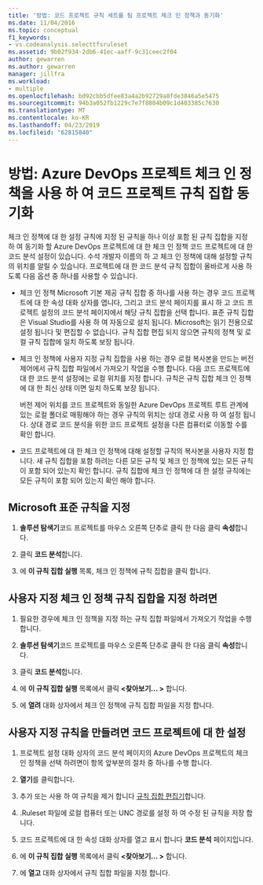 ```yaml
---
title: '방법: 코드 프로젝트 규칙 세트를 팀 프로젝트 체크 인 정책과 동기화'
ms.date: 11/04/2016
ms.topic: conceptual
f1_keywords:
- vs.codeanalysis.selecttfsruleset
ms.assetid: 9b02f934-2db6-41ec-aaff-9c31ceec2f04
author: gewarren
ms.author: gewarren
manager: jillfra
ms.workload:
- multiple
ms.openlocfilehash: bd92cbb5dfee83a4a2b92729a8fde3846a5e5475
ms.sourcegitcommit: 94b3a052fb1229c7e7f8804b09c1d403385c7630
ms.translationtype: MT
ms.contentlocale: ko-KR
ms.lasthandoff: 04/23/2019
ms.locfileid: "62815840"
---
```

# <a name="how-to-synchronize-code-project-rule-sets-with-an-azure-devops-project-check-in-policy"></a>방법: Azure DevOps 프로젝트 체크 인 정책을 사용 하 여 코드 프로젝트 규칙 집합 동기화

체크 인 정책에 대 한 설정 규칙에 지정 된 규칙을 하나 이상 포함 된 규칙 집합을 지정 하 여 동기화 할 Azure DevOps 프로젝트에 대 한 체크 인 정책 코드 프로젝트에 대 한 코드 분석 설정이 있습니다. 수석 개발자 이름의 하 고 체크 인 정책에 대해 설정할 규칙의 위치를 알릴 수 있습니다. 프로젝트에 대 한 코드 분석 규칙 집합이 올바르게 사용 하도록 다음 옵션 중 하나를 사용할 수 있습니다.

- 체크 인 정책 Microsoft 기본 제공 규칙 집합 중 하나를 사용 하는 경우 코드 프로젝트에 대 한 속성 대화 상자를 엽니다, 그리고 코드 분석 페이지를 표시 하 고 코드 프로젝트 설정의 코드 분석 페이지에서 해당 규칙 집합을 선택 합니다. 표준 규칙 집합은 Visual Studio를 사용 하 여 자동으로 설치 됩니다. Microsoft는 읽기 전용으로 설정 됩니다 및 편집할 수 없습니다. 규칙 집합 편집 되지 않으면 규칙의 정책 및 로컬 규칙 집합에 일치 하도록 보장 됩니다.

- 체크 인 정책에 사용자 지정 규칙 집합을 사용 하는 경우 로컬 복사본을 만드는 버전 제어에서 규칙 집합 파일에서 가져오기 작업을 수행 합니다. 다음 코드 프로젝트에 대 한 코드 분석 설정에는 로컬 위치를 지정 합니다. 규칙은 규칙 집합 체크 인 정책에 대 한 최신 상태 이면 일치 하도록 보장 됩니다.

     버전 제어 위치를 코드 프로젝트와 동일한 Azure DevOps 프로젝트 루트 관계에 있는 로컬 폴더로 매핑해야 하는 경우 규칙의 위치는 상대 경로 사용 하 여 설정 됩니다. 상대 경로 코드 분석을 위한 코드 프로젝트 설정을 다른 컴퓨터로 이동할 수를 확인 합니다.

- 코드 프로젝트에 대 한 체크 인 정책에 대해 설정할 규칙의 복사본을 사용자 지정 합니다. 새 규칙 집합을 포함 하려는 다른 모든 규칙 및 체크 인 정책에 있는 모든 규칙이 포함 되어 있는지 확인 합니다. 규칙 집합에 체크 인 정책에 대 한 설정 규칙에는 모든 규칙이 포함 되어 있는지 확인 해야 합니다.

## <a name="to-specify-a-microsoft-standard-rule-set"></a>Microsoft 표준 규칙을 지정

1. **솔루션 탐색기**코드 프로젝트를 마우스 오른쪽 단추로 클릭 한 다음 클릭 **속성**합니다.

2. 클릭 **코드 분석**합니다.

3. 에 **이 규칙 집합 실행** 목록, 체크 인 정책에 규칙 집합을 클릭 합니다.

## <a name="to-specify-a-custom-check-in-policy-rule-set"></a>사용자 지정 체크 인 정책 규칙 집합을 지정 하려면

1. 필요한 경우에 체크 인 정책을 지정 하는 규칙 집합 파일에서 가져오기 작업을 수행 합니다.

2. **솔루션 탐색기**코드 프로젝트를 마우스 오른쪽 단추로 클릭 한 다음 클릭 **속성**합니다.

3. 클릭 **코드 분석**합니다.

4. 에 **이 규칙 집합 실행** 목록에서 클릭  **\<찾아보기... >** 합니다.

5. 에 **열려** 대화 상자에서 체크 인 정책에 규칙 집합 파일을 지정 합니다.

## <a name="to-create-a-custom-rule-set-for-a-code-project"></a>사용자 지정 규칙을 만들려면 코드 프로젝트에 대 한 설정

1. 프로젝트 설정 대화 상자의 코드 분석 페이지의 Azure DevOps 프로젝트의 체크 인 정책을 선택 하려면이 항목 앞부분의 절차 중 하나를 수행 합니다.

2. **열기**를 클릭합니다.

3. 추가 또는 사용 하 여 규칙을 제거 합니다 [규칙 집합 편집기](../code-quality/working-in-the-code-analysis-rule-set-editor.md)합니다.

4. .Ruleset 파일에 로컬 컴퓨터 또는 UNC 경로를 설정 하 여 수정 된 규칙을 저장 합니다.

5. 코드 프로젝트에 대 한 속성 대화 상자를 열고 표시 합니다 **코드 분석** 페이지입니다.

6. 에 **이 규칙 집합 실행** 목록에서 클릭  **\<찾아보기... >** 합니다.

7. 에 **열고** 대화 상자에서 규칙 집합 파일을 지정 합니다.